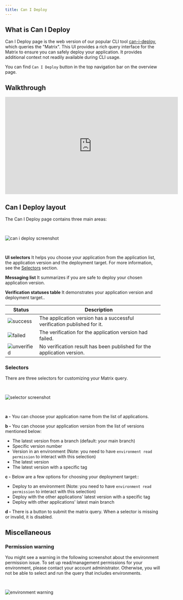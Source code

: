 ```yaml
---
title: Can I Deploy
---
```


## What is Can I Deploy 
Can I Deploy page is the web version of our popular CLI tool [can-i-deploy](https://docs.pact.io/pact_broker/can_i_deploy), which queries the "Matrix". This UI provides a rich query interface for the Matrix to ensure you can safely deploy your application. It provides additional context not readily available during CLI usage.

You can find `Can I Deploy` button in the top navigation bar on the overview page.

## Walkthrough
<iframe width="560" height="315" src="https://www.youtube.com/embed/e-l21IjI_d8" title="Can I Deploy introduction" frameborder="0" allow="accelerometer; autoplay; clipboard-write; encrypted-media; gyroscope; picture-in-picture" allowfullscreen></iframe>


## Can I Deploy layout

The Can I Deploy page contains three main areas:

&nbsp;

![can i deploy screenshot](/ui/cid.png)

&nbsp;

**UI selectors**
It helps you choose your application from the application list, the application version and the deployment target. For more information, see the [Selectors](#Selectors) section.

**Messaging list**
It summarizes if you are safe to deploy your chosen application version. 

**Verification statuses table**
It demonstrates your application version and deployment target..


<div class="status-table">

| Status                            | Description                                                                                   |
| --------------------------------- | --------------------------------------------------------------------------------------------- |
| ![success](/ui/success.png)       | The application version has a successful verification published for it.                                      |
| ![failed](/ui/failed.png)         | The verification for the application version had failed.                                              |
| ![unverified](/ui/unverified.png) | No verification result has been published for the application version.                                       |

</div>

### Selectors

There are three selectors for customizing your Matrix query.

&nbsp;

![selector screenshot](/ui/cid-selectors.png)

&nbsp;

**a -**
You can choose your application name from the list of applications.

**b -**
You can choose your application version from the list of versions mentioned below:
- The latest version from a branch (default: your main branch)
- Specific version number
- Version in an environment (Note: you need to have `environment read permission` to interact with this selection)
- The latest version
- The latest version with a specific tag

**c -**
Below are a few options for choosing your deployment target::
- Deploy to an environment (Note: you need to have `environment read permission` to interact with this selection)
- Deploy with the other applications' latest version with a specific tag
- Deploy with other applications' latest main branch

**d -**
There is a button to submit the matrix query. When a selector is missing or invalid, it is disabled.

## Miscellaneous

### Permission warning

You might see a warning in the following screenshot about the environment permission issue. To set up read/management permissions for your environment, please contact your account administrator. Otherwise, you will not be able to select and run the query that includes environments.

&nbsp;

![environment warning](/ui/cid-warning.png)
